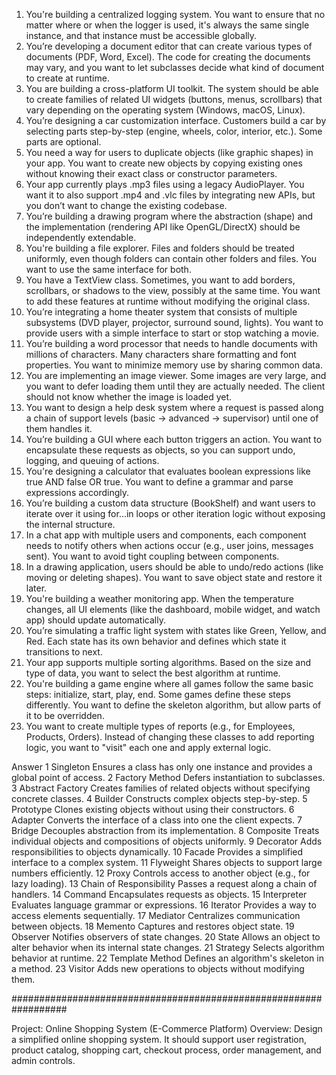 1. You're building a centralized logging system. You want to ensure that no matter where or when the logger is used, it's always the same single instance, and that instance must be accessible globally.
2. You’re developing a document editor that can create various types of documents (PDF, Word, Excel). The code for creating the documents may vary, and you want to let subclasses decide what kind of document to create at runtime.
3. You are building a cross-platform UI toolkit. The system should be able to create families of related UI widgets (buttons, menus, scrollbars) that vary depending on the operating system (Windows, macOS, Linux).
4. You’re designing a car customization interface. Customers build a car by selecting parts step-by-step (engine, wheels, color, interior, etc.). Some parts are optional.
5. You need a way for users to duplicate objects (like graphic shapes) in your app. You want to create new objects by copying existing ones without knowing their exact class or constructor parameters.
6. Your app currently plays .mp3 files using a legacy AudioPlayer. You want it to also support .mp4 and .vlc files by integrating new APIs, but you don’t want to change the existing codebase.
7. You’re building a drawing program where the abstraction (shape) and the implementation (rendering API like OpenGL/DirectX) should be independently extendable.
8. You're building a file explorer. Files and folders should be treated uniformly, even though folders can contain other folders and files. You want to use the same interface for both.
9. You have a TextView class. Sometimes, you want to add borders, scrollbars, or shadows to the view, possibly at the same time. You want to add these features at runtime without modifying the original class.
10. You’re integrating a home theater system that consists of multiple subsystems (DVD player, projector, surround sound, lights). You want to provide users with a simple interface to start or stop watching a movie.
11. You’re building a word processor that needs to handle documents with millions of characters. Many characters share formatting and font properties. You want to minimize memory use by sharing common data.
12. You are implementing an image viewer. Some images are very large, and you want to defer loading them until they are actually needed. The client should not know whether the image is loaded yet.
13. You want to design a help desk system where a request is passed along a chain of support levels (basic → advanced → supervisor) until one of them handles it.
14. You’re building a GUI where each button triggers an action. You want to encapsulate these requests as objects, so you can support undo, logging, and queuing of actions.
15. You're designing a calculator that evaluates boolean expressions like true AND false OR true. You want to define a grammar and parse expressions accordingly.
16. You’re building a custom data structure (BookShelf) and want users to iterate over it using for...in loops or other iteration logic without exposing the internal structure.
17. In a chat app with multiple users and components, each component needs to notify others when actions occur (e.g., user joins, messages sent). You want to avoid tight coupling between components.
18. In a drawing application, users should be able to undo/redo actions (like moving or deleting shapes). You want to save object state and restore it later.
19. You're building a weather monitoring app. When the temperature changes, all UI elements (like the dashboard, mobile widget, and watch app) should update automatically.
20. You’re simulating a traffic light system with states like Green, Yellow, and Red. Each state has its own behavior and defines which state it transitions to next.
21. Your app supports multiple sorting algorithms. Based on the size and type of data, you want to select the best algorithm at runtime.
22. You're building a game engine where all games follow the same basic steps: initialize, start, play, end. Some games define these steps differently. You want to define the skeleton algorithm, but allow parts of it to be overridden.
23. You want to create multiple types of reports (e.g., for Employees, Products, Orders). Instead of changing these classes to add reporting logic, you want to "visit" each one and apply external logic.

Answer
1	Singleton	Ensures a class has only one instance and provides a global point of access.
2	Factory Method	Defers instantiation to subclasses.
3	Abstract Factory	Creates families of related objects without specifying concrete classes.
4	Builder	Constructs complex objects step-by-step.
5	Prototype	Clones existing objects without using their constructors.
6	Adapter	Converts the interface of a class into one the client expects.
7	Bridge	Decouples abstraction from its implementation.
8	Composite	Treats individual objects and compositions of objects uniformly.
9	Decorator	Adds responsibilities to objects dynamically.
10	Facade	Provides a simplified interface to a complex system.
11	Flyweight	Shares objects to support large numbers efficiently.
12	Proxy	Controls access to another object (e.g., for lazy loading).
13	Chain of Responsibility	Passes a request along a chain of handlers.
14	Command	Encapsulates requests as objects.
15	Interpreter	Evaluates language grammar or expressions.
16	Iterator	Provides a way to access elements sequentially.
17	Mediator	Centralizes communication between objects.
18	Memento	Captures and restores object state.
19	Observer	Notifies observers of state changes.
20	State	Allows an object to alter behavior when its internal state changes.
21	Strategy	Selects algorithm behavior at runtime.
22	Template Method	Defines an algorithm's skeleton in a method.
23	Visitor	Adds new operations to objects without modifying them.

##################################################################

Project: Online Shopping System (E-Commerce Platform)
Overview:
Design a simplified online shopping system. It should support user registration, product catalog,
shopping cart, checkout process, order management, and admin controls.
